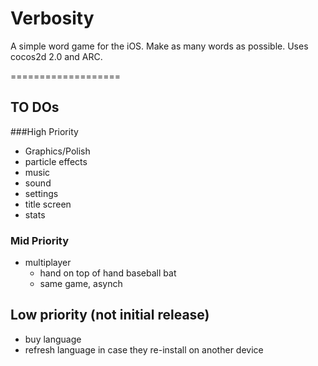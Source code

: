 # Verbosity

A simple word game for the iOS. Make as many words as possible. Uses cocos2d 2.0 and ARC. 

===================

## TO DOs

###High Priority
* Graphics/Polish
* particle effects
* music
* sound
* settings
* title screen
* stats

### Mid Priority
* multiplayer
	* hand on top of hand baseball bat
	* same game, asynch

## Low priority (not initial release)
* buy language
* refresh language in case they re-install on another device